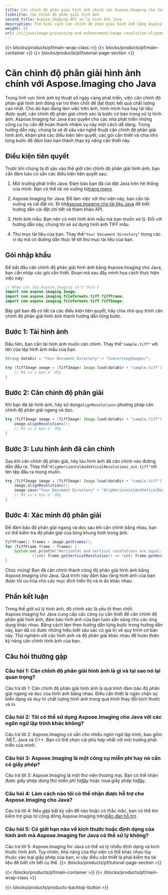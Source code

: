 ```yaml
---
title: Căn chỉnh độ phân giải hình ảnh chính với Aspose.Imaging cho Java
linktitle: Căn chỉnh độ phân giải hình ảnh
second_title: Aspose.Imaging API xử lý hình ảnh Java
description: Tìm hiểu cách căn chỉnh độ phân giải hình ảnh bằng Aspose.Imaging cho Java. Nâng cao chất lượng hình ảnh cho in ấn và hiển thị.
weight: 15
url: /vi/java/image-processing-and-enhancement/image-resolution-alignment/
---
```


{{< blocks/products/pf/main-wrap-class >}}
{{< blocks/products/pf/main-container >}}
{{< blocks/products/pf/tutorial-page-section >}}

# Căn chỉnh độ phân giải hình ảnh chính với Aspose.Imaging cho Java

Trong lĩnh vực hình ảnh kỹ thuật số ngày càng phát triển, việc căn chỉnh độ phân giải hình ảnh đóng vai trò then chốt để đạt được kết quả chất lượng cao nhất. Cho dù bạn đang làm việc trên ảnh, hình minh họa hay tài liệu được quét, căn chỉnh độ phân giải chính xác là bước cơ bản trong xử lý hình ảnh. Aspose.Imaging for Java trao quyền cho các nhà phát triển những công cụ họ cần để hoàn thành nhiệm vụ này một cách dễ dàng. Trong hướng dẫn này, chúng ta sẽ đi sâu vào nghệ thuật căn chỉnh độ phân giải hình ảnh, khám phá các điều kiện tiên quyết, các gói cần thiết và chia nhỏ từng bước để đảm bảo bạn thành thạo kỹ năng cần thiết này.

## Điều kiện tiên quyết

Trước khi chúng ta đi sâu vào thế giới căn chỉnh độ phân giải hình ảnh, bạn cần đảm bảo có sẵn các điều kiện tiên quyết sau:

1.  Môi trường phát triển Java: Đảm bảo bạn đã cài đặt Java trên hệ thống của mình. Bạn có thể tải nó xuống từ[trang mạng](https://www.oracle.com/java/technologies/javase-downloads).

2.  Aspose.Imaging for Java: Để làm việc với thư viện này, bạn cần tải xuống và cài đặt nó. Đi tới[Aspose.Imaging cho tài liệu Java](https://reference.aspose.com/imaging/java/) để biết hướng dẫn cài đặt chi tiết và tham khảo API.

3. Hình ảnh mẫu: Bạn nên có một hình ảnh mẫu mà bạn muốn xử lý. Đối với hướng dẫn này, chúng tôi sẽ sử dụng hình ảnh TIFF mẫu.

4.  Thư mục tài liệu của bạn: Thay thế`"Your Document Directory"` trong các ví dụ mã có đường dẫn thực tế tới thư mục tài liệu của bạn.

## Gói nhập khẩu

Để bắt đầu căn chỉnh độ phân giải hình ảnh bằng Aspose.Imaging cho Java, bạn cần nhập các gói cần thiết. Đoạn mã sau đây minh họa cách thực hiện việc này:

```java
// Nhập các lớp Aspose.Imaging cần thiết
import com.aspose.imaging.Image;
import com.aspose.imaging.fileformats.tiff.TiffFrame;
import com.aspose.imaging.fileformats.tiff.TiffImage;
```

Bây giờ bạn đã có tất cả các điều kiện tiên quyết, hãy chia nhỏ quy trình căn chỉnh độ phân giải hình ảnh thành hướng dẫn từng bước.

## Bước 1: Tải hình ảnh

 Đầu tiên, bạn cần tải hình ảnh muốn căn chỉnh. Thay thế`"sample.tiff"` với tên của tệp hình ảnh mẫu của bạn.

```java
String dataDir = "Your Document Directory" + "ConvertingImages/";

try (TiffImage image = (TiffImage) Image.load(dataDir + "sample.tiff")) {
    // Mã của bạn ở đây
}
```

## Bước 2: Căn chỉnh độ phân giải

 Khi bạn đã tải hình ảnh, hãy sử dụng`alignResolutions` phương pháp căn chỉnh độ phân giải ngang và dọc.

```java
try (TiffImage image = (TiffImage) Image.load(dataDir + "sample.tiff")) {
    image.alignResolutions();
    // Mã của bạn ở đây
}
```

## Bước 3: Lưu hình ảnh đã căn chỉnh

 Sau khi căn chỉnh độ phân giải, hãy lưu hình ảnh đã căn chỉnh vào đường dẫn đầu ra. Thay thế`"AligHorizontalAndVeticalResolutions_out.tiff"`với tên tệp đầu ra mong muốn.

```java
try (TiffImage image = (TiffImage) Image.load(dataDir + "sample.tiff")) {
    image.alignResolutions();
    image.save("Your Document Directory" + "AligHorizontalAndVeticalResolutions_out.tiff");
    // Mã của bạn ở đây
}
```

## Bước 4: Xác minh độ phân giải

Để đảm bảo độ phân giải ngang và dọc sau khi căn chỉnh bằng nhau, bạn có thể kiểm tra độ phân giải của từng khung hình trong ảnh.

```java
TiffFrame[] frames = image.getFrames();
for (TiffFrame frame : frames) {
    System.out.println("Horizontal and vertical resolutions are equal: " +
            ((int) frame.getVerticalResolution() == (int) frame.getHorizontalResolution()));
}
```

Chúc mừng! Bạn đã căn chỉnh thành công độ phân giải hình ảnh bằng Aspose.Imaging cho Java. Quá trình này đảm bảo rằng hình ảnh của bạn được tối ưu hóa cho các mục đích hiển thị và in ấn khác nhau.

## Phần kết luận

Trong thế giới xử lý hình ảnh, độ chính xác là yếu tố then chốt. Aspose.Imaging for Java cung cấp các công cụ cần thiết để căn chỉnh độ phân giải hình ảnh, đảm bảo hình ảnh của bạn luôn sẵn sàng cho các ứng dụng khác nhau. Bằng cách làm theo hướng dẫn từng bước trong hướng dẫn này, bạn đã có được những hiểu biết sâu sắc có giá trị về quy trình cơ bản này. Thử nghiệm với các hình ảnh và độ phân giải khác nhau để hoàn thiện kỹ năng căn chỉnh hình ảnh của bạn.

## Câu hỏi thường gặp

### Câu hỏi 1: Căn chỉnh độ phân giải hình ảnh là gì và tại sao nó lại quan trọng?

Câu trả lời 1: Căn chỉnh độ phân giải hình ảnh là quá trình đảm bảo độ phân giải ngang và dọc của hình ảnh bằng nhau. Điều cần thiết là ngăn chặn sự biến dạng và duy trì chất lượng hình ảnh trong quá trình thay đổi kích thước và in.

### Câu hỏi 2: Tôi có thể sử dụng Aspose.Imaging cho Java với các ngôn ngữ lập trình khác không?

Câu trả lời 2: Aspose.Imaging có sẵn cho nhiều ngôn ngữ lập trình, bao gồm .NET, Java và C++. Bạn có thể chọn cái phù hợp nhất với môi trường phát triển của mình.

### Câu hỏi 3: Aspose.Imaging là một công cụ miễn phí hay nó cần có giấy phép?

 Câu trả lời 3: Aspose.Imaging là một thư viện thương mại. Bạn có thể nhận được giấy phép dùng thử miễn phí từ[đây](https://releases.aspose.com/) hoặc mua giấy phép từ[đây](https://purchase.aspose.com/buy).

### Câu hỏi 4: Làm cách nào tôi có thể nhận được hỗ trợ cho Aspose.Imaging cho Java?

 Câu trả lời 4: Nếu gặp bất kỳ vấn đề nào hoặc có thắc mắc, bạn có thể tìm kiếm trợ giúp từ cộng đồng Aspose.Imaging trên[diễn đàn hỗ trợ](https://forum.aspose.com/).

### Câu hỏi 5: Có giới hạn nào về kích thước hoặc định dạng của hình ảnh mà Aspose.Imaging for Java có thể xử lý không?

Câu trả lời 5: Aspose.Imaging for Java có thể xử lý nhiều định dạng và kích thước hình ảnh. Tuy nhiên, khả năng của thư viện có thể khác nhau tùy thuộc vào loại giấy phép của bạn, vì vậy điều cần thiết là phải kiểm tra tài liệu để biết chi tiết cụ thể.
{{< /blocks/products/pf/tutorial-page-section >}}

{{< /blocks/products/pf/main-container >}}
{{< /blocks/products/pf/main-wrap-class >}}

{{< blocks/products/products-backtop-button >}}

